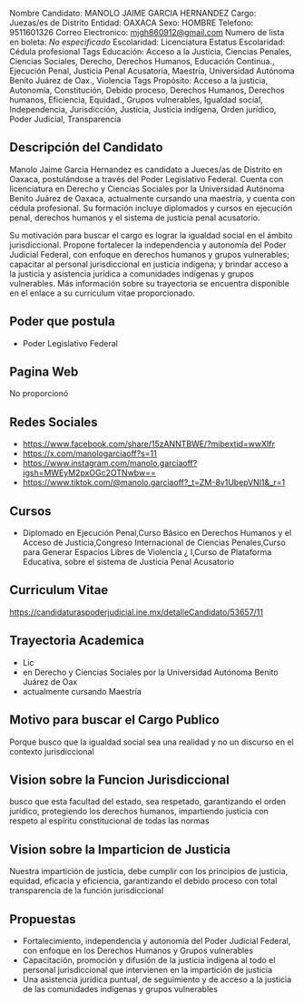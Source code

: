 Nombre Candidato: MANOLO JAIME GARCIA HERNANDEZ
Cargo: Juezas/es de Distrito
Entidad: OAXACA
Sexo: HOMBRE
Telefono: 9511601326
Correo Electronico: mjgh860912@gmail.com
Numero de lista en boleta: *No especificado*
Escolaridad: Licenciatura
Estatus Escolaridad: Cédula profesional
Tags Educación: Acceso a la Justicia, Ciencias Penales, Ciencias Sociales, Derecho, Derechos Humanos, Educación Continua., Ejecución Penal, Justicia Penal Acusatoria, Maestría, Universidad Autónoma Benito Juárez de Oax., Violencia
Tags Propósito: Acceso a la justicia, Autonomía, Constitución, Debido proceso, Derechos Humanos, Derechos humanos, Eficiencia, Equidad., Grupos vulnerables, Igualdad social, Independencia, Jurisdicción, Justicia, Justicia indígena, Orden jurídico, Poder Judicial, Transparencia


## Descripción del Candidato 

Manolo Jaime Garcia Hernandez es candidato a Jueces/as de Distrito en Oaxaca, postulándose a través del Poder Legislativo Federal. Cuenta con licenciatura en Derecho y Ciencias Sociales por la Universidad Autónoma Benito Juárez de Oaxaca, actualmente cursando una maestría, y cuenta con cédula profesional. Su formación incluye diplomados y cursos en ejecución penal, derechos humanos y el sistema de justicia penal acusatorio.

Su motivación para buscar el cargo es lograr la igualdad social en el ámbito jurisdiccional. Propone fortalecer la independencia y autonomía del Poder Judicial Federal, con enfoque en derechos humanos y grupos vulnerables; capacitar al personal jurisdiccional en justicia indígena; y brindar acceso a la justicia y asistencia jurídica a comunidades indígenas y grupos vulnerables. Más información sobre su trayectoria se encuentra disponible en el enlace a su curriculum vitae proporcionado.


## Poder que postula

- Poder Legislativo Federal


## Pagina Web

No proporcionó


## Redes Sociales

- https://www.facebook.com/share/15zANNTBWE/?mibextid=wwXIfr
- https://x.com/manologarciaoff?s=11
- https://www.instagram.com/manolo.garciaoff?igsh=MWEyM2pxOGc2OTNwbw==
- https://www.tiktok.com/@manolo.garciaoff?_t=ZM-8v1UbepVNl1&_r=1


## Cursos

- Diplomado en Ejecución Penal,Curso Básico en Derechos Humanos y el Acceso de Justicia,Congreso Internacional de Ciencias Penales,Curso para Generar Espacios Libres de Violencia ¿ I,Curso de Plataforma Educativa, sobre el sistema de Justicia Penal Acusatorio


## Curriculum Vitae

https://candidaturaspoderjudicial.ine.mx/detalleCandidato/53657/11


## Trayectoria Academica

- Lic
- en Derecho y Ciencias Sociales por la Universidad Autónoma Benito Juárez de Oax
- actualmente cursando Maestría


## Motivo para buscar el Cargo Publico

Porque busco que la igualdad social sea una realidad y no un discurso en el contexto jurisdiccional


## Vision sobre la Funcion Jurisdiccional

busco que esta facultad del estado, sea respetado, garantizando el orden jurídico, protegiendo los derechos humanos, impartiendo justicia con respeto al espíritu constitucional de todas las normas


## Vision sobre la Imparticion de Justicia

Nuestra impartición de justicia, debe cumplir con los principios de justicia, equidad, eficacia y eficiencia, garantizando el debido proceso con total transparencia de la función jurisdiccional


## Propuestas

- Fortalecimiento, independencia y autonomía del Poder Judicial Federal, con enfoque en los Derechos Humanos y Grupos vulnerables
- Capacitación, promoción y difusión de la justicia indígena al todo el personal jurisdiccional que intervienen en la impartición de justicia
- Una asistencia jurídica puntual, de seguimiento y de acceso a la justicia de las comunidades indígenas y grupos vulnerables

